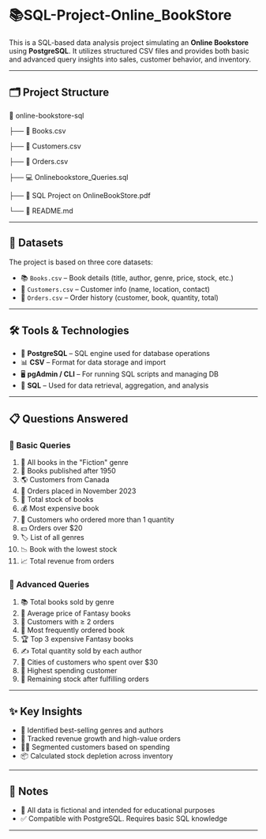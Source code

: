 # 📚SQL-Project-Online_BookStore

This is a SQL-based data analysis project simulating an **Online Bookstore** using **PostgreSQL**. It utilizes structured CSV files and provides both basic and advanced query insights into sales, customer behavior, and inventory.

---

## 🗂️ Project Structure

📁 online-bookstore-sql


├── 📄 Books.csv

├── 📄 Customers.csv

├── 📄 Orders.csv

├── 💻 Onlinebookstore_Queries.sql

├── 📘 SQL Project on OnlineBookStore.pdf

└── 📝 README.md


---

## 🧾 Datasets

The project is based on three core datasets:

- 📚 `Books.csv` – Book details (title, author, genre, price, stock, etc.)
- 👤 `Customers.csv` – Customer info (name, location, contact)
- 🛒 `Orders.csv` – Order history (customer, book, quantity, total)

---

## 🛠️ Tools & Technologies

- 🐘 **PostgreSQL** – SQL engine used for database operations
- 📊 **CSV** – Format for data storage and import
- 🖥️ **pgAdmin / CLI** – For running SQL scripts and managing DB
- 📝 **SQL** – Used for data retrieval, aggregation, and analysis

---

## 📋 Questions Answered

### 🔹 Basic Queries

1. 📖 All books in the "Fiction" genre  
2. 📅 Books published after 1950  
3. 🌎 Customers from Canada  
4. 📆 Orders placed in November 2023  
5. 🧮 Total stock of books  
6. 💰 Most expensive book  
7. 👥 Customers who ordered more than 1 quantity  
8. 💵 Orders over $20  
9. 🏷️ List of all genres  
10. 📉 Book with the lowest stock  
11. 📈 Total revenue from orders  

### 🔸 Advanced Queries

1. 📚 Total books sold by genre  
2. 🧙 Average price of Fantasy books  
3. 👥 Customers with ≥ 2 orders  
4. 🔁 Most frequently ordered book  
5. 🏆 Top 3 expensive Fantasy books  
6. ✍️ Total quantity sold by each author  
7. 🌆 Cities of customers who spent over $30  
8. 👑 Highest spending customer  
9. 🧾 Remaining stock after fulfilling orders  

---

## ✨ Key Insights

- 🧠 Identified best-selling genres and authors  
- 💸 Tracked revenue growth and high-value orders  
- 🧍‍♂️ Segmented customers based on spending  
- 📦 Calculated stock depletion across inventory  

---

## 📌 Notes

- 📁 All data is fictional and intended for educational purposes
- ✅ Compatible with PostgreSQL. Requires basic SQL knowledge

---



